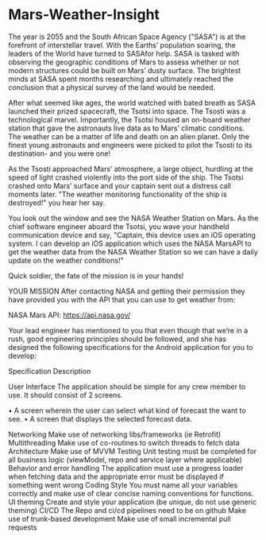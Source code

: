 # Mars-Weather-Insight

The year is 2055 and the South African Space Agency ("SASA") is at the forefront of interstellar travel. With the Earths’ population soaring, the leaders of the World have turned to SASAfor help. SASA is tasked with observing the geographic conditions of Mars to assess whether or not modern structures could be built on Mars’ dusty surface. The brightest minds at SASA spent months researching and ultimately reached the conclusion that a physical survey of the land would be needed.

After what seemed like ages, the world watched with bated breath as SASA launched their prized spacecraft, the Tsotsi into space. The Tsosti was a technological marvel. Importantly, the Tsotsi housed an on-board weather station that gave the astronauts live data as to Mars’ climatic conditions. The weather can be a matter of life and death on an alien planet. Only the finest young astronauts and engineers were picked to pilot the Tsosti to its destination- and you were one!

As the Tsosti approached Mars’ atmosphere, a large object, hurdling at the speed of light crashed violently into the port side of the ship. The Tsotsi crashed onto Mars’ surface and your captain sent out a distress call moments later. "The weather monitoring functionality of the ship is destroyed!" you hear her say.

You look out the window and see the NASA Weather Station on Mars. As the chief software engineer aboard the Tsotsi, you wave your handheld communication device and say, "Captain, this device uses an iOS operating system. I can develop an iOS application which uses the NASA MarsAPI to get the weather data from the NASA Weather Station so we can have a daily update on the weather conditions!"

Quick soldier, the fate of the mission is in your hands!
 
YOUR MISSION
After contacting NASA and getting their permission they have provided you with the API that you can use to get weather from:

NASA Mars API: https://api.nasa.gov/

Your lead engineer has mentioned to you that even though that we’re in a rush, good engineering principles should be followed, and she has designed the following specifications for the Android application for you to develop:

Specification Description

User Interface The application should be simple for any crew member to use. It should consist of 2 screens.

•	A screen wherein the user can select what kind of forecast the want to see.
•	A screen that displays the selected forecast data.

Networking	Make use of networking libs/frameworks (ie Retrofit)
Multithreading	Make use of co-routines to switch threads to fetch data
Architecture	Make use of MVVM
Testing	Unit testing must be completed for all business logic (viewModel, repo and service layer where applicable)
Behavior and error handling	The application must use a progress loader when fetching data and the appropriate error must be displayed if something went wrong
Coding Style	You must name all your variables correctly and make use of clear concise naming conventions for functions.
UI theming	Create and style your application (be unique, do not use generic theming)
CI/CD	The Repo and ci/cd pipelines need to be on github
Make use of trunk-based development
Make use of small incremental pull requests





